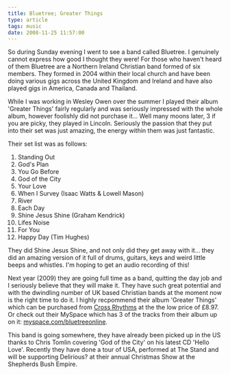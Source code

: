 ```yaml
---
title: Bluetree; Greater Things
type: article
tags: music
date: 2008-11-25 11:57:00
---
```


So during Sunday evening I went to see a band called Bluetree. I genuinely cannot express how good I thought they were! For those who haven't heard of them Bluetree are a Northern Ireland Christian band formed of six members. They formed in 2004 within their local church and have been doing various gigs across the United Kingdom and Ireland and have also played gigs in America, Canada and Thailand.

While I was working in Wesley Owen over the summer I played their album 'Greater Things' fairly regularly and was seriously impressed with the whole album, however foolishly did not purchase it… Well many moons later, 3 if you are picky, they played in Lincoln. Seriously the passion that they put into their set was just amazing, the energy within them was just fantastic.

Their set list was as follows:

<ol><li>Standing Out</li><li>God's Plan</li><li>You Go Before</li><li>God of the City</li><li>Your Love</li><li>When I Survey (Isaac Watts &amp; Lowell Mason)</li><li>River</li><li>Each Day</li><li>Shine Jesus Shine (Graham Kendrick)</li><li>Lifes Noise</li><li>For You</li><li>Happy Day (Tim Hughes)</li></ol>

They did Shine Jesus Shine, and not only did they get away with it… they did an amazing version of it full of drums, guitars, keys and weird little beeps and whistles. I'm hoping to get an audio recording of this!

Next year (2009) they are going full time as a band, quitting the day job and I seriously believe that they will make it. They have such great potential and with the dwindling number of UK based Christian bands at the moment now is the right time to do it. I highly recpommend their album 'Greater Things' which can be purchased from <a href="https://direct.crossrhythms.co.uk/product/46208" target="_blank">Cross Rhythms</a> at the the low price of &pound;8.97. Or check out their MySpace which has 3 of the tracks from their album up on it: <a href="https://www.myspace.com/bluetreeonline" target="_blank">myspace.com/bluetreeonline</a>.

This band is going somewhere, they have already been picked up in the US thanks to Chris Tomlin covering 'God of the City' on his latest CD 'Hello Love'. Recently they have done a tour of USA, performed at The Stand and will be supporting Delirious? at their annual Christmas Show at the Shepherds Bush Empire.
